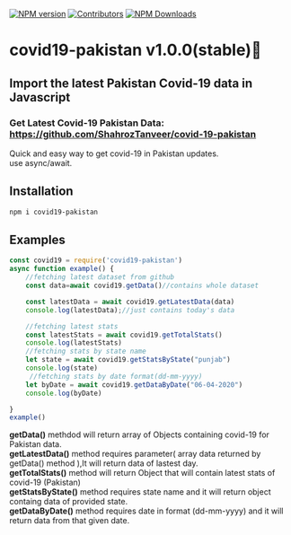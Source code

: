 [![NPM version](https://img.shields.io/npm/v/covid19-pakistan)](https://www.npmjs.com/package/covid19-pakistan)
[![Contributors](https://img.shields.io/github/contributors/ShahrozTanveer/covid19-pakistan.svg)](https://github.com/github/ShahrozTanveer/covid19-pakistan/graphs/contributors)
[![NPM Downloads](https://img.shields.io/npm/dt/covid19-pakistan.svg)](https://www.npmjs.com/covid19-pakistan)

# covid19-pakistan  v1.0.0(stable)🚀
## Import the latest Pakistan Covid-19 data in Javascript
### Get Latest Covid-19 Pakistan Data: https://github.com/ShahrozTanveer/covid-19-pakistan
Quick and easy way to get covid-19 in Pakistan updates.\
use async/await. 
## Installation
```sh
npm i covid19-pakistan
```

## Examples
```javascript
const covid19 = require('covid19-pakistan')
async function example() {
    //fetching latest dataset from github
    const data=await covid19.getData()//contains whole dataset

    const latestData = await covid19.getLatestData(data)
    console.log(latestData);//just contains today's data

    //fetching latest stats 
    const latestStats = await covid19.getTotalStats()
    console.log(latestStats)
    //fetching stats by state name
    let state = await covid19.getStatsByState("punjab")
    console.log(state)
     //fetching stats by date format(dd-mm-yyyy)
    let byDate = await covid19.getDataByDate("06-04-2020")
    console.log(byDate)

}
example()
```
**getData()** methdod will return array of Objects containing covid-19 for Pakistan data.\
**getLatestData()** method requires parameter( array data returned by getData() method ),It will return data of lastest day.\
**getTotalStats()** method will return Object that will contain latest stats of covid-19 (Pakistan)\
**getStatsByState()** method requires state name and it will return object containg data of provided state.\
**getDataByDate()** method requires date in format (dd-mm-yyyy) and it will return data from that given date.
